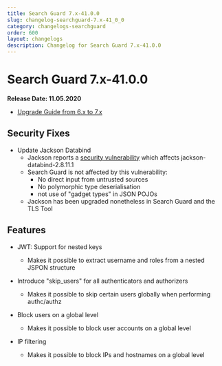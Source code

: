 ```yaml
---
title: Search Guard 7.x-41.0.0
slug: changelog-searchguard-7.x-41_0_0
category: changelogs-searchguard
order: 600
layout: changelogs
description: Changelog for Search Guard 7.x-41.0.0
---
```


<!--- Copyright 2020 floragunn GmbH -->

# Search Guard 7.x-41.0.0

**Release Date: 11.05.2020**

* [Upgrade Guide from 6.x to 7.x](../_docs_installation/installation_upgrading_6_7.md)

## Security Fixes 

* Update Jackson Databind
  * Jackson reports a [security vulnerability](https://github.com/FasterXML/jackson-databind/issues/2653) which affects jackson-databind-2.8.11.1
  * Search Guard is not affected by this vulnerability:
    * No direct input from untrusted sources
    * No polymorphic type deserialisation
    * not use of "gadget types" in JSON POJOs
  * Jackson has been upgraded nonetheless in Search Guard and the TLS Tool

## Features

* JWT: Support for nested keys
  * Makes it possible to extract username and roles from a nested JSPON structure

* Introduce "skip_users" for all authenticators and authorizers
  * Makes it possible to skip certain users globally when performing authc/authz

* Block users on a global level
  * Makes it possible to block user accounts on a global level

* IP filtering
  * Makes it possible to block IPs and hostnames on a global level  